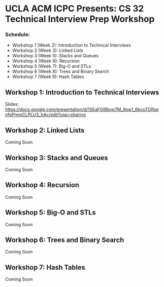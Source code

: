 # UCLA ACM ICPC Presents: CS 32 Technical Interview Prep Workshop


### Schedule:  
  * Workshop 1 (Week 2): Introduction to Technical Interviews  
  * Workshop 2 (Week 3): Linked Lists  
  * Workshop 3 (Week 5): Stacks and Queues  
  * Workshop 4 (Week 6): Recursion  
  * Workshop 5 (Week 7): Big-O and STLs  
  * Workshop 6 (Week 8): Trees and Binary Search  
  * Workshop 7 (Week 9): Hash Tables  

## Workshop 1: Introduction to Technical Interviews
Slides: https://docs.google.com/presentation/d/1SEaFGIBbvp7M_9ow1_6bcuTDRzenfgPmmCLPLU3_hAc/edit?usp=sharing

## Workshop 2: Linked Lists
Coming Soon

## Workshop 3: Stacks and Queues
Coming Soon

## Workshop 4: Recursion
Coming Soon 

## Workshop 5: Big-O and STLs
Coming Soon

## Workshop 6: Trees and Binary Search
Coming Soon

## Workshop 7: Hash Tables
Coming Soon
